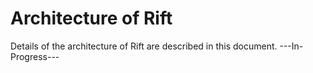 # Architecture of Rift

Details of the architecture of Rift are described in this document. 
---In-Progress---